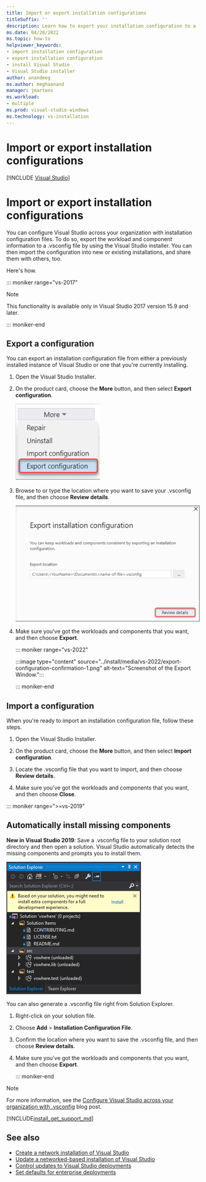 ```yaml
---
title: Import or export installation configurations
titleSuffix: ''
description: Learn how to export your installation configuration to a .vsconfig file to share with others, and how to import it to clone.
ms.date: 04/28/2022
ms.topic: how-to
helpviewer_keywords:
- import installation configuration
- export installation configuration
- install Visual Studio
- Visual Studio installer
author: anandmeg
ms.author: meghaanand
manager: jmartens
ms.workload:
- multiple
ms.prod: visual-studio-windows
ms.technology: vs-installation
---
```

# Import or export installation configurations

 [!INCLUDE [Visual Studio](~/includes/applies-to-version/vs-not-mac.md)]
# Import or export installation configurations

You can configure Visual Studio across your organization with installation configuration files. To do so, export the workload and component information to a .vsconfig file by using the Visual Studio installer. You can then import the configuration into new or existing installations, and share them with others, too.

Here's how.

::: moniker range="vs-2017"

> [!NOTE]
> This functionality is available only in Visual Studio 2017 version 15.9 and later.

::: moniker-end

## Export a configuration

You can export an installation configuration file from either a previously installed instance of Visual Studio or one that you're currently installing.

1. Open the Visual Studio Installer.

1. On the product card, choose the **More** button, and then select **Export configuration**.

   ![Export configuration from the product card in the Visual Studio installer](../install/media/vs-2022/export-config.png)

1. Browse to or type the location where you want to save your .vsconfig file, and then choose **Review details**.

   ![Export configuration from the Visual Studio installer](../install/media/vs-2022/review-details-1.png)

1. Make sure you've got the workloads and components that you want, and then choose **Export**.

   ::: moniker range="vs-2022"

      :::image type="content" source="../install/media/vs-2022/export-configuration-confirmation-1.png" alt-text="Screenshot of the Export Window.":::

   ::: moniker-end

## Import a configuration

When you're ready to import an installation configuration file, follow these steps.

1. Open the Visual Studio Installer.

1. On the product card, choose the **More** button, and then select **Import configuration**.

1. Locate the .vsconfig file that you want to import, and then choose **Review details**.

1. Make sure you've got the workloads and components that you want, and then choose **Close**.

::: moniker range=">=vs-2019"

## Automatically install missing components

**New in Visual Studio 2019**: Save a .vsconfig file to your solution root directory and then open a solution. Visual Studio automatically detects the missing components and prompts you to install them.

![Solution Explorer suggests additional components](../install/media/vs-2019/solution-explorer-config-file.png)

You can also generate a .vsconfig file right from Solution Explorer.

1. Right-click on your solution file.

1. Choose **Add** > **Installation Configuration File**.

1. Confirm the location where you want to save the .vsconfig file, and then choose **Review details**.

1. Make sure you've got the workloads and components that you want, and then choose **Export**.

   ::: moniker-end

> [!NOTE]
> For more information, see the [Configure Visual Studio across your organization with .vsconfig](https://devblogs.microsoft.com/setup/configure-visual-studio-across-your-organization-with-vsconfig/) blog post.

[!INCLUDE[install_get_support_md](includes/install_get_support_md.md)]

## See also

* [Create a network installation of Visual Studio](create-a-network-installation-of-visual-studio.md)
* [Update a networked-based installation of Visual Studio](update-a-network-installation-of-visual-studio.md)
* [Control updates to Visual Studio deployments](controlling-updates-to-visual-studio-deployments.md)
* [Set defaults for enterprise deployments](set-defaults-for-enterprise-deployments.md)
